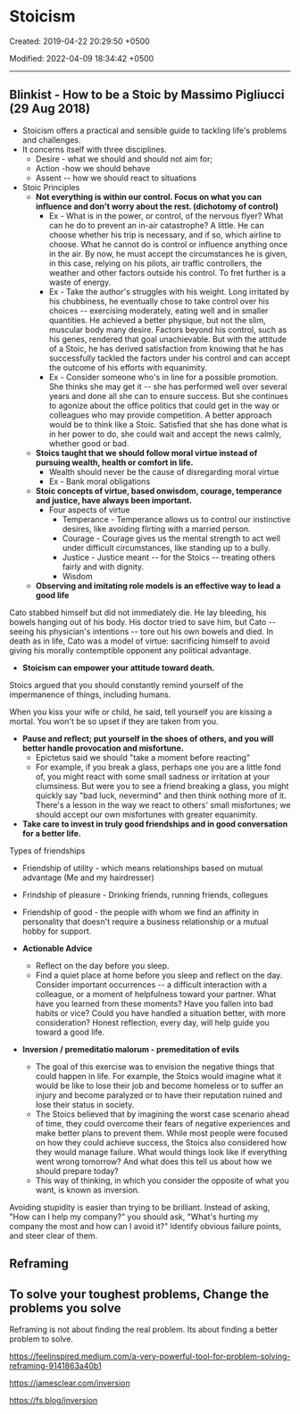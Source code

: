 # Stoicism

Created: 2019-04-22 20:29:50 +0500

Modified: 2022-04-09 18:34:42 +0500

---

## Blinkist - How to be a Stoic by Massimo Pigliucci (29 Aug 2018)

- Stoicism offers a practical and sensible guide to tackling life's problems and challenges.
- It concerns itself with three disciplines.
  - Desire - what we should and should not aim for;
  - Action -how we should behave
  - Assent -- how we should react to situations
- Stoic Principles
  - **Not everything is within our control. Focus on what you can influence and don't worry about the rest. (dichotomy of control)**
    - Ex - What is in the power, or control, of the nervous flyer? What can he do to prevent an in-air catastrophe? A little. He can choose whether his trip is necessary, and if so, which airline to choose. What he cannot do is control or influence anything once in the air. By now, he must accept the circumstances he is given, in this case, relying on his pilots, air traffic controllers, the weather and other factors outside his control. To fret further is a waste of energy.
    - Ex - Take the author's struggles with his weight. Long irritated by his chubbiness, he eventually chose to take control over his choices -- exercising moderately, eating well and in smaller quantities. He achieved a better physique, but not the slim, muscular body many desire. Factors beyond his control, such as his genes, rendered that goal unachievable. But with the attitude of a Stoic, he has derived satisfaction from knowing that he has successfully tackled the factors under his control and can accept the outcome of his efforts with equanimity.
    - Ex - Consider someone who's in line for a possible promotion. She thinks she may get it -- she has performed well over several years and done all she can to ensure success. But she continues to agonize about the office politics that could get in the way or colleagues who may provide competition. A better approach would be to think like a Stoic. Satisfied that she has done what is in her power to do, she could wait and accept the news calmly, whether good or bad.
  - **Stoics taught that we should follow moral virtue instead of pursuing wealth, health or comfort in life.**
    - Wealth should never be the cause of disregarding moral virtue
    - Ex - Bank moral obligations
  - **Stoic concepts of virtue, based onwisdom, courage, temperance and justice, have always been important.**
    - Four aspects of virtue
      - Temperance - Temperance allows us to control our instinctive desires, like avoiding flirting with a married person.
      - Courage - Courage gives us the mental strength to act well under difficult circumstances, like standing up to a bully.
      - Justice - Justice meant -- for the Stoics -- treating others fairly and with dignity.
      - Wisdom
  - **Observing and imitating role models is an effective way to lead a good life**

Cato stabbed himself but did not immediately die. He lay bleeding, his bowels hanging out of his body. His doctor tried to save him, but Cato -- seeing his physician's intentions -- tore out his own bowels and died. In death as in life, Cato was a model of virtue: sacrificing himself to avoid giving his morally contemptible opponent any political advantage.

- **Stoicism can empower your attitude toward death.**

Stoics argued that you should constantly remind yourself of the impermanence of things, including humans.

When you kiss your wife or child, he said, tell yourself you are kissing a mortal. You won't be so upset if they are taken from you.

- **Pause and reflect; put yourself in the shoes of others, and you will better handle provocation and misfortune.**
  - Epictetus said we should "take a moment before reacting"
  - For example, if you break a glass, perhaps one you are a little fond of, you might react with some small sadness or irritation at your clumsiness. But were you to see a friend breaking a glass, you might quickly say "bad luck, nevermind" and then think nothing more of it. There's a lesson in the way we react to others' small misfortunes; we should accept our own misfortunes with greater equanimity.
- **Take care to invest in truly good friendships and in good conversation for a better life.**

Types of friendships

- Friendship of utility - which means relationships based on mutual advantage (Me and my hairdresser)
- Frindship of pleasure - Drinking friends, running friends, collegues
- Friendship of good - the people with whom we find an affinity in personality that doesn't require a business relationship or a mutual hobby for support.

- **Actionable Advice**
  - Reflect on the day before you sleep.
  - Find a quiet place at home before you sleep and reflect on the day. Consider important occurrences -- a difficult interaction with a colleague, or a moment of helpfulness toward your partner. What have you learned from these moments? Have you fallen into bad habits or vice? Could you have handled a situation better, with more consideration? Honest reflection, every day, will help guide you toward a good life.

- **Inversion / premeditatio malorum - premeditation of evils**
  - The goal of this exercise was to envision the negative things that could happen in life. For example, the Stoics would imagine what it would be like to lose their job and become homeless or to suffer an injury and become paralyzed or to have their reputation ruined and lose their status in society.
  - The Stoics believed that by imagining the worst case scenario ahead of time, they could overcome their fears of negative experiences and make better plans to prevent them. While most people were focused on how they could achieve success, the Stoics also considered how they would manage failure. What would things look like if everything went wrong tomorrow? And what does this tell us about how we should prepare today?
  - This way of thinking, in which you consider the opposite of what you want, is known as inversion.

Avoiding stupidity is easier than trying to be brilliant. Instead of asking, "How can I help my company?" you should ask, "What's hurting my company the most and how can I avoid it?" Identify obvious failure points, and steer clear of them.

## Reframing

## To solve your toughest problems, Change the problems you solve

Reframing is not about finding the real problem. Its about finding a better problem to solve.

<https://feelinspired.medium.com/a-very-powerful-tool-for-problem-solving-reframing-9141863a40b1>

<https://jamesclear.com/inversion>

<https://fs.blog/inversion>
